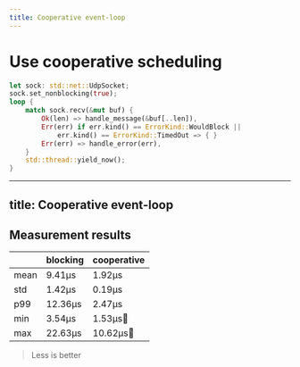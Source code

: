 ```yaml
---
title: Cooperative event-loop
---
```


# Use cooperative scheduling

```rust {all|2-4|6-7|10}
let sock: std::net::UdpSocket;
sock.set_nonblocking(true);
loop {
    match sock.recv(&mut buf) {
        Ok(len) => handle_message(&buf[..len]),
        Err(err) if err.kind() == ErrorKind::WouldBlock || 
            err.kind() == ErrorKind::TimedOut => { }
        Err(err) => handle_error(err),
    }
    std::thread::yield_now();
}
```

<!--
Давайте перепишемо наш цикл із використанням кооперативного шедулінгу спочатку.
Бо цей підхід біль прийнятливий для ОС та його радять в лінукс комььюніті якщо вже використовується навантажений цикл.
-->

---
title: Cooperative event-loop
---

## Measurement results

<p>


|        |  blocking  | **cooperative**|
|--------|------------|------------|
| mean   |    9.41µs  |    1.92µs  |
| std    |    1.42µs  |    0.19µs  |
| p99    |   12.36µs  |    2.47µs  |
| min    |    3.54µs  |    1.53µs🦄|
| max    |   22.63µs  |   10.62µs🐌|

> Less is better


</p>
